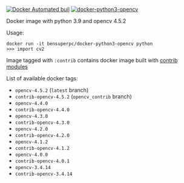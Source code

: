 [![Docker Automated buil](https://img.shields.io/docker/automated/bensuperpc/docker-python3-opencv.svg)]()
[![docker-python3-opencv](https://github.com/Bensuperpc/docker-python3-opencv/actions/workflows/main.yml/badge.svg)](https://github.com/Bensuperpc/docker-python3-opencv/actions/workflows/main.yml)

Docker image with python 3.9 and opencv 4.5.2

Usage:

    docker run -it bensuperpc/docker-python3-opencv python
    >>> import cv2

Image tagged with `:contrib` contains docker image built with [contrib modules](https://github.com/opencv/opencv_contrib/)

List of available docker tags:

- `opencv-4.5.2` (`latest` branch)
- `contrib-opencv-4.5.2` (`opencv_contrib` branch)
- `opencv-4.4.0`
- `contrib-opencv-4.4.0`
- `opencv-4.3.0`
- `contrib-opencv-4.3.0`
- `opencv-4.2.0`
- `contrib-opencv-4.2.0`
- `opencv-4.1.2`
- `contrib-opencv-4.1.2`
- `opencv-4.0.0`
- `contrib-opencv-4.0.1`
- `opencv-3.4.14`
- `contrib-opencv-3.4.14`
